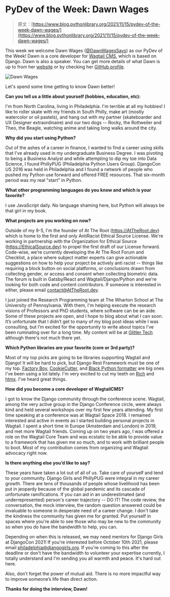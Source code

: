 # PyDev of the Week: Dawn Wages

> 原文：[https://www.blog.pythonlibrary.org/2021/11/15/pydev-of-the-week-dawn-wages/](https://www.blog.pythonlibrary.org/2021/11/15/pydev-of-the-week-dawn-wages/)

This week we welcome Dawn Wages ([@DawnWagesSays](https://twitter.com/DawnWagesSays)) as our PyDev of the Week! Dawn is a core developer for [Wagtail CMS](https://wagtail.io/), which is based on Django. Dawn is also a speaker. You can get more details of what Dawn is up to from her [website](http://dawnwages.info/) or by checking her [GitHub profile](https://github.com/DawnWages).

![Dawn Wages](../Images/6d05be0d575053fead56ec1f09b5a14b.png)

Let's spend some time getting to know Dawn better!

**Can you tell us a little about yourself (hobbies, education, etc):**

I'm from North Carolina, living in Philadelphia. I'm terrible at all my hobbies! I like to roller skate with my friends in South Philly, make art (mostly watercolor or oil pastels), and hang out with my partner (skateboarder and UX Designer extraordinaire) and our two dogs -- Rocky, the Rottweiler and Theo, the Beagle, watching anime and taking long walks around the city.

**Why did you start using Python?**

Out of the ashes of a career in finance, I wanted to find a career using skills that I've already used in my undergraduate Business Degree. I was pivoting to being a Business Analyst and while attempting to dip my toe into Data Science, I found PhillyPUG (Philadelphia Python Users Group). DjangoCon US 2016 was held in Philadelphia and I found a network of people who pushed my Python use forward and offered FREE resources. That six-month period was my real "start" in Python.

**What other programming languages do you know and which is your favorite?**

I use JavaScript daily. No language shaming here, but Python will always be that girl in my book.

**What projects are you working on now?**

Outside of my 9-5, I'm the founder of At The Root (https://AtTheRoot.dev) which is home to the first and only AntiRacist Ethical Source License. We're working in partnership with the Organization for Ethical Source (https://EthicalSource.dev) to propel the first draft of our License forward. Code-wise, we’re currently developing the At The Root Forum and Checklist, a place where subject matter experts can give actionable suggestions on how to help your project be actively anti racist -- things like requiring a block button on social platforms, or conclusions drawn from collecting gender, or access and consent when collecting biometric data. The forum is built in Gatsby/React and Wagtail/Django/Python and we're looking for both code and content contributors. If someone is interested in either, please email contact@AtTheRoot.dev.

I just joined the Research Programming team at The Wharton School at The University of Pennsylvania. With them, I'm helping execute the research visions of Professors and PhD students, where software can be an aide. Some of these projects are open, and I hope to blog about what I can soon. It’s unfortunate that I didn’t get to many of my blog post ideas while I was consulting, but I’m excited for the opportunity to write about topics I’ve been ruminating over for a long time. My content will be at [Glitter Tech](https://GlitterTech.dev) although there's not much there yet.

**Which Python libraries are your favorite (core or 3rd party)?**

Most of my top picks are going to be libraries supporting Wagtail and Django! It will be hard to pick, but Django Rest Framework must be one of my top. [Factory Boy](https://factoryboy.readthedocs.io/en/stable/), [CookieCutter](https://cookiecutter.readthedocs.io/en/), and [Black Python formatter](https://black.readthedocs.io/en/stable/) are big ones I've been using a lot lately. I'm very excited to cut my teeth on [Rich](https://rich.readthedocs.io/en/stable/introduction.html) and [htmx](https://htmx.org/). I've heard great things.

**How did you become a core developer of WagtailCMS?**

I got to know the Django community through the conference scene. Wagtail, among the very active group in the Django Conference circle, were always kind and held several workshops over my first few years attending. My first time speaking at a conference was at Wagtail Space 2018\. I remained interested and active in events as I started building personal projects in Wagtail. I spent a short time in Europe (Amsterdam and London) in 2019, and met more Wagtail friends. Coming up on two years ago, I was offered a role on the Wagtail Core Team and was ecstatic to be able to provide value to a framework that has given me so much, and to work with brilliant people to boot. Most of my contribution comes from organizing and Wagtail advocacy right now.

**Is there anything else you’d like to say?**

These years have taken a lot out of all of us. Take care of yourself and tend to your community. Django Girls and PhillyPUG were integral in my career growth. There are tens of thousands of people whose livelihood has been put in jeopardy because of the global pandemic and its cascade of unfortunate ramifications. If you can aid in an underestimated (and underrepresented) person's career trajectory -- DO IT! The code review, the conversation, the mock interview, the random question answered could be invaluable to someone in desperate need of a career change. I don't take the kindness the community has given me for granted. Put yourself in spaces where you're able to see those who may be new to the community so when you do have the bandwidth to help, you can.

Depending on when this is released, we may need mentors for Django Girls at DjangoCon 2021! If you're interested before October 10th 2021, please email philadelphia@djangogirls.org. If you're coming to this after the deadline or don't have the bandwidth to volunteer your expertise currently, I totally understand and I'm sending you all warmth and peace. It's hard out here.

Also, don’t forget the power of mutual aid. There is no more impactful way to improve someone’s life than direct action.

**Thanks for doing the interview, Dawn!**